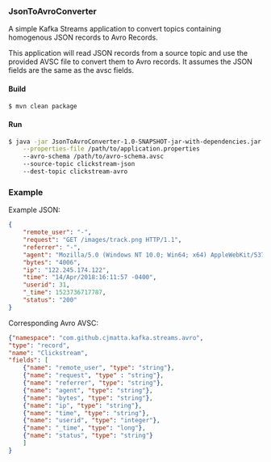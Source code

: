### JsonToAvroConverter
A simple Kafka Streams application to convert topics containing homogenous JSON records to Avro Records.

This application will read JSON records from a source topic and use the provided AVSC file to convert them to Avro records. It assumes the JSON fields are the same as the avsc fields. 
#### Build
```bash
$ mvn clean package
```

#### Run
```bash
$ java -jar JsonToAvroConverter-1.0-SNAPSHOT-jar-with-dependencies.jar \
    --properties-file /path/to/application.properties
    --avro-schema /path/to/avro-schema.avsc
    --source-topic clickstream-json
    --dest-topic clickstream-avro
```

### Example

Example JSON:
```json
{
	"remote_user": "-",
	"request": "GET /images/track.png HTTP/1.1",
	"referrer": "-",
	"agent": "Mozilla/5.0 (Windows NT 10.0; Win64; x64) AppleWebKit/537.36 (KHTML, like Gecko) Chrome/59.0.3071.115 Safari/537.36",
	"bytes": "4006",
	"ip": "122.245.174.122",
	"time": "14/Apr/2018:16:11:57 -0400",
	"userid": 31,
	"_time": 1523736717787,
	"status": "200"
}
```

Corresponding Avro AVSC:
```json
{"namespace": "com.github.cjmatta.kafka.streams.avro",
"type": "record",
"name": "Clickstream",
"fields": [
    {"name": "remote_user", "type": "string"},
    {"name": "request", "type" : "string"},
    {"name": "referrer", "type": "string"},
    {"name": "agent", "type": "string"},
    {"name": "bytes", "type": "string"},
    {"name": "ip", "type": "string"},
    {"name": "time", "type": "string"},
    {"name": "userid", "type": "integer"},
    {"name": "_time", "type": "long"},
    {"name": "status", "type": "string"}
    ]
}
```